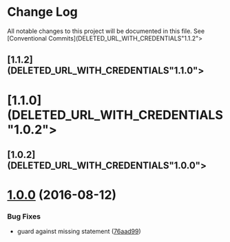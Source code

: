 # Change Log

All notable changes to this project will be documented in this file.
See [Conventional Commits](DELETED_URL_WITH_CREDENTIALS"1.1.2"></a>
## [1.1.2](DELETED_URL_WITH_CREDENTIALS"1.1.0"></a>
# [1.1.0](DELETED_URL_WITH_CREDENTIALS"1.0.2"></a>
## [1.0.2](DELETED_URL_WITH_CREDENTIALS"1.0.0"></a>
# [1.0.0](https://github.com/istanbuljs/istanbul-lib-coverage/compare/v1.0.0-alpha.3...v1.0.0) (2016-08-12)


### Bug Fixes

* guard against missing statement ([76aad99](https://github.com/istanbuljs/istanbul-lib-coverage/commit/76aad99))
